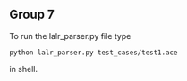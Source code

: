 ## Group 7 

To run the lalr_parser.py file type

```
python lalr_parser.py test_cases/test1.ace
```
in shell.
